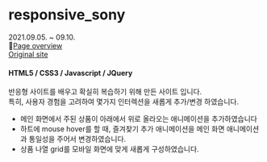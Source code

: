 # responsive_sony 
2021.09.05. ~ 09.10.  
📌[Page overview](https://sinri0809.github.io/responsive_sony/)  
[Original site](https://www.sony.co.kr/)
#### HTML5 / CSS3 / Javascript / JQuery  
반응형 사이트를 배우고 확실히 복습하기 위해 만든 사이트 입니다.  
특히, 사용자 경험을 고려하여 몇가지 인터렉션을 새롭게 추가/변경 하였습니다.  
- 메인 화면에서 주된 상품이 아래에서 위로 올라오는 애니메이션을 추가하였습니다  
- 하트에 mouse hover를 할 때, 즐겨찾기 추가 애니메이션을 메인 화면 애니메이션과 통일성을 주어서 변경하였습니다.  
- 상품 나열 grid를 모바일 화면에 맞게 새롭게 구성하였습니다.  
